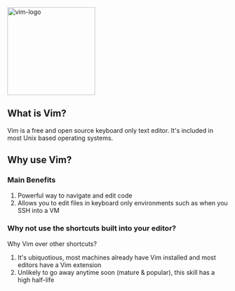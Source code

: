 <img src="https://upload.wikimedia.org/wikipedia/commons/thumb/9/9f/Vimlogo.svg/1200px-Vimlogo.svg.png" alt="vim-logo" width="200"/>

## What is Vim?
Vim is a free and open source keyboard only text editor. It's included in most Unix based operating systems.

## Why use Vim?

### Main Benefits
1. Powerful way to navigate and edit code
2. Allows you to edit files in keyboard only environments such as when you SSH into a VM

### Why not use the shortcuts built into your editor?

Why Vim over other shortcuts?
1. It's ubiquotious, most machines already have Vim installed and most editors have a Vim extension
2. Unlikely to go away anytime soon (mature & popular), this skill has a high half-life